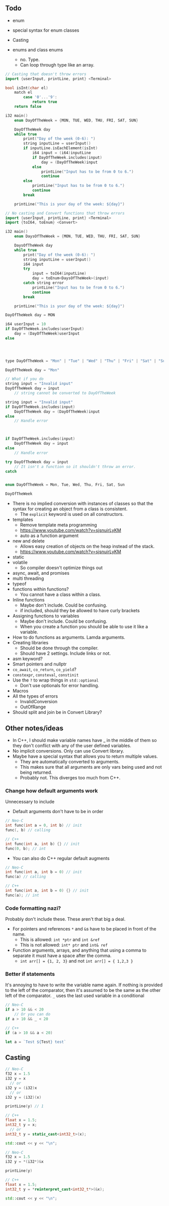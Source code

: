 ## Todo
- enum
- special syntax for enum classes

- Casting
- enums and class enums
	- no. Type.
	- Can loop through type like an array.

```C++
// Casting that doesn't throw errors
import {userInput, printLine, print} <Terminal>

bool isInt(char el)
	match el
		case '0'...'9':
			return true
	return false

i32 main()
	enum DayOfTheWeek = {MON, TUE, WED, THU, FRI, SAT, SUN}

	DayOfTheWeek day
	while true
		print("Day of the week (0-6): ")
		string inputLine = userInput()
		if inputLine.isEachElement(isInt)
			i64 input = (i64)inputLine
			if DayOfTheWeek.includes(input)
				day = (DayOfTheWeek)input
			else
				printLine("Input has to be from 0 to 6.")
				continue
		else
			printLine("Input has to be from 0 to 6.")
			continue
		break

	printLine("This is your day of the week: ${day}")
```

```C++
// No casting and Convert functions that throw errors
import {userInput, printLine, print} <Terminal>
import {toI64, toEnum} <Convert>

i32 main()
	enum DaysOfTheWeek = {MON, TUE, WED, THU, FRI, SAT, SUN}

	DaysOfTheWeek day
	while true
		print("Day of the week (0-6): ")
		string inputLine = userInput()
		i64 input
		try
			input = toI64(inputLine)
			day = toEnum<DaysOfTheWeek>(input)
		catch string error
			printLine("Input has to be from 0 to 6.")
			continue
		break

	printLine("This is your day of the week: ${day}")
```


```C++
DayOfTheWeek day = MON

i64 userInput = 10
if DayOfTheWeek.includes(userInput)
	day = (DayOfTheWeek)userInput
else
	



type DayOfTheWeek = "Mon" | "Tue" | "Wed" | "Thu" | "Fri" | "Sat" | "Sun"

DayOfTheWeek day = "Mon"

// What if you do
string input = "Invalid input"
DayOfTheWeek day = input
	// string cannot be converted to DayOfTheWeek

string input = "Invalid input"
if DayOfTheWeek.includes(input)
	DayOfTheWeek day = (DayOfTheWeek)input
else
	// Handle error



if DayOfTheWeek.includes(input)
	DayOfTheWeek day = input
else
	// Handle error

try DayOfTheWeek day = input
	// It isn't a function so it shouldn't throw an error.
catch 


enum DayOfTheWeek = Mon, Tue, Wed, Thu, Fri, Sat, Sun

DayOfTheWeek 
```

- There is no implied conversion with instances of classes so that the syntax for creating an object from a class is consistent.
	- The `explicit` keyword is used on all constructors.
- templates
	- Remove template meta programming
	- https://www.youtube.com/watch?v=sjsnuirLyKM
	- auto as a function argument
- new and delete
	- Allows easy creation of objects on the heap instead of the stack.
	- https://www.youtube.com/watch?v=sjsnuirLyKM
- static
- volatile
	- So compiler doesn't optimize things out
- async, await, and promises
- multi threading
- typeof
- functions within functions?
	- You cannot have a class within a class.
- Inline functions
	- Maybe don't include. Could be confusing.
	- if included, should they be allowed to have curly brackets
- Assigning functions to variables
	- Maybe don't include. Could be confusing.
	- When you create a function you should be able to use it like a variable.
- How to do functions as arguments. Lamda arguments.
- Creating libraries
	- Should be done through the compiler.
	- Should have 2 settings. Include links or not.
- asm keyword?
- Smart pointers and nullptr
- `co_await`, `co_return`, `co_yield`?
- `constexpr`, `consteval`, `constinit`
- Use the `?` to wrap things in `std::optional`
	- Don't use optionals for error handling.
- Macros
- All the types of errors
	- InvalidConversion
	- OutOfRange
- Should split and join be in Convert Library?

## Other notes/ideas
- In C++, I should make variable names have _ in the middle of them so they don't conflict with any of the user defined variables.
- No implicit conversions. Only can use Convert library.
- Maybe have a special syntax that allows you to return multiple values.
	- They are automatically converted to arguments.
	- This makes sure that all arguments are only vars being used and not being returned.
	- Probably not. This diverges too much from C++.

### Change how default arguments work
Unnecessary to include
- Default arguments don't have to be in order

```C++
// Neo-C
int func(int a = 0, int b) // init
func(, b) // calling

// C++
int func(int a, int b) {} // init
func(0, b); // int
```

- You can also do C++ regular default augments

```C++
// Neo-C
int func(int a, int b = 0) // init
func(a) // calling

// C++
int func(int a, int b = 0) {} // init
func(a); // int
```

### Code formatting nazi?
Probably don't include these. These aren't that big a deal.
- For pointers and references `*` and `&`s have to be placed in front of the name.
	- This is allowed:     `int *ptr` and `int &ref`
	- This is not allowed: `int* ptr` and `int& ref`
- Function arguments, arrays, and anything that using a comma to separate it must have a space after the comma.
	- `int arr[] = {1, 2, 3}` and not `int arr[] = { 1,2,3 }`

### Better if statements
It's annoying to have to write the variable name again. If nothing is provided to the left of the comparator, then it's assumed to be the same as the other left of the comparator.
`_` uses the last used variable in a conditional

```C++
// Neo-C
if a > 10 && < 20
	// Or you can do
if a > 10 && _ < 20

// C++
if (a > 10 && a < 20)
```

```javascript
let a = `Test ${Test} test`
```

## Casting

```C++
// Neo-C
f32 x = 1.5
i32 y = x
  // or
i32 y = (i32)x
  // or
i32 y = (i32)(x)

printLine(y) // 1

// C++
float x = 1.5;
int32_t y = x;
  // or
int32_t y = static_cast<int32_t>(x);

std::cout << y << "\n";
```

```C++
// Neo-C
f32 x = 1.5
i32 y = *(i32*)&x

printLine(y)

// C++
float x = 1.5;
int32_t y = *reinterpret_cast<int32_t*>(&x);

std::cout << y << "\n";
```